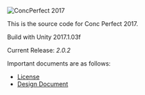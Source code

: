 ![ConcPerfect 2017](http://i.imgur.com/rnXb6CT.jpg)

This is the source code for Conc Perfect 2017.

Build with Unity 2017.1.03f

Current Release: *2.0.2*

Important documents are as follows:

* [License](LICENSE)
* [Design Document](/docs/Design_Doc.md)
